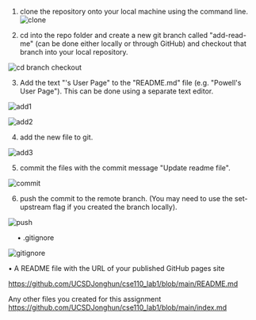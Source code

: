 1.	clone the repository onto your local machine using the command line.
![clone](https://github.com/UCSDJonghun/cse110_lab1/assets/114322721/ff0ed893-c177-4ba3-b548-8155cc7823a0)

2.	cd into the repo folder and create a new git branch called "add-read-me" (can be done either locally or through GitHub) and checkout that branch into your local repository.

![cd branch checkout](https://github.com/UCSDJonghun/cse110_lab1/assets/114322721/85e24641-8c11-4e45-bccc-0ceacdb92be6)

 
3.	Add the text "<Your name>'s User Page" to the "README.md" file (e.g. "Powell's User Page"). This can be done using a separate text editor.
 
 ![add1](https://github.com/UCSDJonghun/cse110_lab1/assets/114322721/fa8e334e-c492-4b50-a50c-1db9ec92494f)

![add2](https://github.com/UCSDJonghun/cse110_lab1/assets/114322721/fc4ff5a2-8afa-4ad9-922a-358e110a2c82)

4.	add the new file to git.
 
 ![add3](https://github.com/UCSDJonghun/cse110_lab1/assets/114322721/e5e2d6ca-7217-455e-9325-32f11bbedbbf)

5.	commit the files with the commit message "Update readme file".

![commit](https://github.com/UCSDJonghun/cse110_lab1/assets/114322721/40382995-3a09-4e44-a9fd-b13d7aad8a8c)

 

6. push the commit to the remote branch. (You may need to use the set-upstream flag if you created the branch locally).
 
![push](https://github.com/UCSDJonghun/cse110_lab1/assets/114322721/933e7e1d-9478-48d5-8590-0df8c492a0e6)


 
•	.gitignore

 ![gitignore](https://github.com/UCSDJonghun/cse110_lab1/assets/114322721/72928953-72e6-4162-a529-92c2ee7d9f6c)


 
•	A README file with the URL of your published GitHub pages site

https://github.com/UCSDJonghun/cse110_lab1/blob/main/README.md

Any other files you created for this assignment 
https://github.com/UCSDJonghun/cse110_lab1/blob/main/index.md
